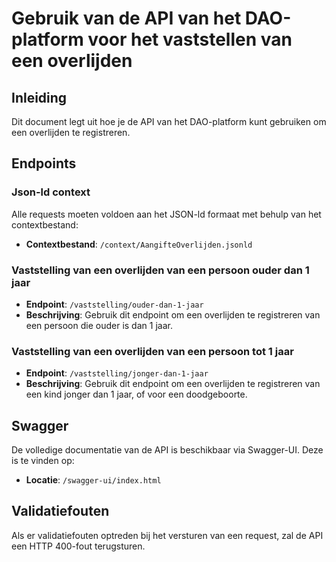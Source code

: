 # Gebruik van de API van het DAO-platform voor het vaststellen van een overlijden

## Inleiding

Dit document legt uit hoe je de API van het DAO-platform kunt gebruiken om een overlijden te registreren. 

## Endpoints

### Json-ld context

Alle requests moeten voldoen aan het JSON-ld formaat met behulp van het contextbestand:
- **Contextbestand**: `/context/AangifteOverlijden.jsonld`

### Vaststelling van een overlijden van een persoon ouder dan 1 jaar
- **Endpoint**: `/vaststelling/ouder-dan-1-jaar`
- **Beschrijving**: Gebruik dit endpoint om een overlijden te registreren van een persoon die ouder is dan 1 jaar.

### Vaststelling van een overlijden van een persoon tot 1 jaar
- **Endpoint**: `/vaststelling/jonger-dan-1-jaar`
- **Beschrijving**: Gebruik dit endpoint om een overlijden te registreren van een kind jonger dan 1 jaar, of voor een doodgeboorte.

## Swagger

De volledige documentatie van de API is beschikbaar via Swagger-UI. Deze is te vinden op:
- **Locatie**: `/swagger-ui/index.html`

## Validatiefouten

Als er validatiefouten optreden bij het versturen van een request, zal de API een HTTP 400-fout terugsturen. 

